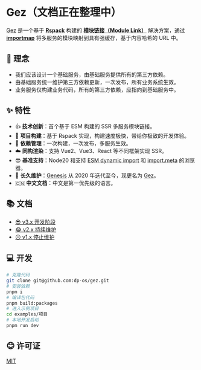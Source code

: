 # Gez（文档正在整理中）
[Gez](https://dp-os.github.io/gez/index.html) 是一个基于 **[Rspack](https://rspack.dev/)** 构建的 **[模块链接（Module Link）](https://dp-os.github.io/gez/guide/essentials/module-link.html)** 解决方案，通过 **[importmap](https://developer.mozilla.org/zh-CN/docs/Web/HTML/Element/script/type/importmap)** 将多服务的模块映射到具有强缓存，基于内容哈希的 URL 中。

## 🌈 理念
- 我们应该设计一个基础服务，由基础服务提供所有的第三方依赖。
- 由基础服务统一维护第三方依赖更新，一次发布，所有业务系统生效。
- 业务服务仅构建业务代码，所有的第三方依赖，应指向到基础服务中。

## ✨ 特性
- 👍 **技术创新**：首个基于 ESM 构建的 SSR 多服务模块链接。
- 🚀 **项目构建**：基于 Rspack 实现，构建速度极快，带给你极致的开发体验。
- 🎯 **依赖管理**：一次构建，一次发布，多服务生效。
- ☁️ **同构渲染**：支持 Vue2、Vue3、React 等不同框架实现 SSR。
- 😎 **基准支持**：Node20 和支持 [ESM dynamic import](https://caniuse.com/es6-module-dynamic-import) 和 [import.meta](https://caniuse.com/mdn-javascript_operators_import_meta) 的浏览器。
- 👏 **长久维护**：[Genesis](https://www.npmjs.com/package/@fmfe/genesis-core) 从 2020 年迭代至今，现更名为 [Gez](https://dp-os.github.io/gez/index.html)。
- 🇨🇳 **中文文档**：中文是第一优先级的语言。

## 📚 文档
- [😎 v3.x 开发阶段](https://dp-os.github.io/gez/index.html)
- [😂 v2.x 持续维护](https://github.com/dp-os/gez/blob/v2/docs/zh-CN/README.md)
- [😖 v1.x 停止维护](https://fmfe.github.io/genesis-docs/guide/)

## 💻 开发
```bash
# 克隆代码
git clone git@github.com:dp-os/gez.git
# 安装依赖
pnpm i
# 编译包代码
pnpm build:packages
# 进入示例项目
cd examples/项目
# 本地开发启动
pnpm run dev
```
## 😊 许可证
[MIT](./LICENSE)
